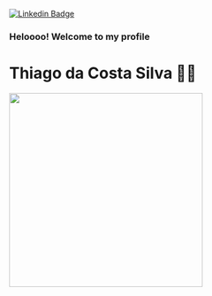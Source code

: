 [![Linkedin Badge](https://img.shields.io/badge/-Thiago%20Costa-324ccc?style=flat-square&logo=Linkedin&logoColor=white&link=https://www.linkedin.com/in/thiago-costa-a7a031123/)](https://www.linkedin.com/in/thiago-costa-a7a031123/)

### Heloooo! Welcome to my profile

# Thiago da Costa Silva :man_technologist:

<img align='left' src="https://res.cloudinary.com/dufx2cbfb/image/upload/v1608816787/my-octocat-1608811238464_cwsj8c.png" width="350">











